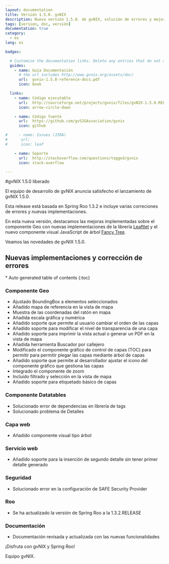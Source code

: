 ```yaml
---
layout: documentation
title: Versión 1.5.0. gvNIX
description: Nueva versión 1.5.0. de gvNIX, solución de errores y mejoras
tags: [version, doc, versión]
documentation: true
category:
  - es
lang: es

badges:

  # Customize the documentation links. Delete any entries that do not apply.
  guides:
    - name: Guía Documentación
      # the url includes http://www.gvnix.org/assets/doc/
      url:  gvnix-1.5.0-reference-docs.pdf
      icon: book

  links:
    - name: Código ejecutable
      url:  http://sourceforge.net/projects/gvnix/files/gvNIX-1.5.0.RELEASE.zip/download
      icon: arrow-circle-down

    - name: Código fuente
      url:  https://github.com/gvSIGAssociation/gvnix
      icon: github

#     - name: Issues (JIRA)
#      url:
#      icon: leaf

    - name: Soporte
      url:  http://stackoverflow.com/questions/tagged/gvnix
      icon: stack-overflow

---
```


#gvNIX 1.5.0 liberado

El equipo de desarrollo de gvNIX anuncia satisfecho el lanzamiento de gvNIX 1.5.0.

Esta release está basada en Spring Roo 1.3.2 e incluye varias correciones de errores
y nuevas implementaciones.

En esta nueva versión, destacamos las mejoras implementadas sobre el componente Geo con
nuevas implementaciones de la librería [Leaftlet](http://leafletjs.com/)
y el nuevo componente visual JavaScript de árbol [Fancy Tree](http://github.com/mar10/fancytree).

Veamos las novedades de gvNIX 1.5.0.


## Nuevas implementaciones y corrección de errores

<section id="table-of-contents" class="toc">
<div id="drawer" markdown="1">
*  Auto generated table of contents
{:toc}
</div>
</section><!-- /#table-of-contents -->

### Componente Geo

* Ajustado BoundingBox a elementos seleccionados
* Añadido mapa de referencia en la vista de mapa
* Muestra de las coordenadas del ratón en mapa
* Añadida escala gráfica y numérica
* Añadido soporte que permite al usuario cambiar el orden de las capas
* Añadido soporte para modificar el nivel de transparencia de una capa
* Añadido soporte para imprimir la vista actual o generar un PDF en la vista de mapa
* Añadida herramienta Buscador por callejero
* Modificado el componente gráfico de control de capas (TOC) para permitir para permitir plegar las capas mediante árbol de capas
* Añadido soporte que permite al desarrollador ajustar el icono del componente gráfico que gestiona las capas
* Integrado el componente de zoom
* Incluido filtrado y selección en la vista de mapa
* Añadido soporte para etiquetado básico de capas

### Componente Datatables

* Solucionado error de dependencias en librería de tags
* Solucionado problema de Detalles

### Capa web

* Añadido componente visual tipo árbol

### Servicio web

* Añadido soporte para la inserción de segundo detalle sin tener primer detalle generado

### Seguridad

* Solucionado error en la configuración de SAFE Security Provider

### Roo

* Se ha actualizado la versión de Spring Roo a la 1.3.2.RELEASE

### Documentación

  * Documentación revisada y actualizada con las nuevas funcionalidades


¡Disfruta con gvNIX y Spring Roo!

Equipo gvNIX.